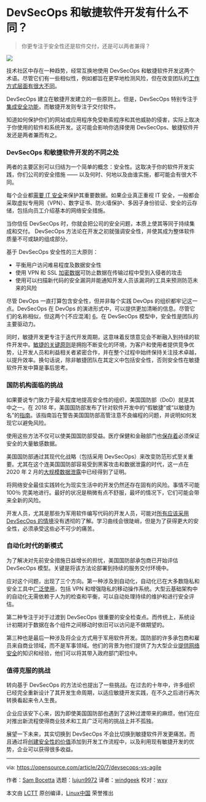 [#]: collector: (lujun9972)
[#]: translator: (windgeek)
[#]: reviewer: (wxy)
[#]: publisher: ( )
[#]: url: ( )
[#]: subject: (What's the difference between DevSecOps and agile software development)
[#]: via: (https://opensource.com/article/20/7/devsecops-vs-agile)
[#]: author: (Sam Bocetta https://opensource.com/users/sambocetta)

DevSecOps 和敏捷软件开发有什么不同？
======

> 你更专注于安全性还是软件交付，还是可以两者兼得？

![](https://img.linux.net.cn/data/attachment/album/202007/24/225337mb44xoe2byvz4x4o.jpg)

技术社区中存在一种趋势，经常互换地使用 DevSecOps 和敏捷软件开发这两个术语。尽管它们有一些相似性，例如都旨在更早地检测风险，但在改变团队的[工作方式层面有很大不同][2]。

DevSecOps 建立在敏捷开发建立的一些原则上。但是，DevSecOps 特别专注于[集成安全功能][3]，而敏捷开发则专注于交付软件。

知道如何保护你们的网站或应用程序免受勒索程序和其他威胁的侵害，实际上取决于你使用的软件和系统开发。这可能会影响你选择使用 DevSecOps、敏捷软件开发还是两者兼而有之。

### DevSecOps 和敏捷软件开发的不同之处

两者的主要区别可以归结为一个简单的概念：安全性。这取决于你的软件开发实践，你们公司的安全措施 —— 以及何时、何地以及由谁实施，都可能会有很大不同。

每个企业都[需要 IT 安全][4]来保护其重要数据。如果企业真正重视 IT 安全，一般都会采取虚拟专用网（VPN）、数字证书、防火墙保护、多因子身份验证、安全的云存储，包括向员工介绍基本的网络安全措施。

当你信任 DevSecOps 时，你就会把公司的安全问题，本质上使其等同于持续集成和交付。 DevSecOps 方法论在开发之初就强调安全性，并使其成为整体软件质量不可或缺的组成部分。

基于 DevSecOps 安全性的三大原则：

  * 平衡用户访问难易程度及数据安全性
  * 使用 VPN 和 SSL [加密数据][5]可防止数据在传输过程中受到入侵者的攻击
  * 使用可以扫描新代码的安全漏洞并能通知开发人员该漏洞的工具来预测防范未来的风险

尽管 DevOps 一直打算包含安全性，但并非每个实践 DevOps 的组织都牢记这一点。DevSecOps 在 DevOps 的演进形式中，可以提供更加清晰的信息。尽管它们的名称相似，但这两个[不应混淆] [6]。在 DevSecOps 模型中，安全性是团队的主要驱动力。

同时，敏捷开发更专注于迭代开发周期，这意味着反馈意见会不断融入到持续的软件开发中。[敏捷的关键原则][7]是拥抱不断变化的环境，为客户和使用者提供竞争优势，让开发人员和利益相关者紧密合作，并在整个过程中始终保持关注技术卓越，以提升效率。换句话说，除非敏捷团队在其定义中包括安全性，否则安全性在敏捷软件开发中算是事后思考。

### 国防机构面临的挑战

如果要说专门致力于最大程度地提高安全性的组织，美国国防部（DoD）就是其中之一。在 2018 年，美国国防部发布了针对软件开发中的“假敏捷”或“以敏捷为名”的[指南][8]。该指南旨在警告美国国防部高管注意不良编程的问题，并说明如何发现它以避免风险。

使用这些方法不仅可以使美国国防部受益。医疗保健和金融部门也[保存着][9]必须保证安全的大量敏感数据。

美国国防部通过其现代化战略（包括采用 DevSecOps）来改变防范形式至关重要。尤其在这个连美国国防部容易受到黑客攻击和数据泄露的时代，这一点在 2020 年 2 月的[大规模数据泄露][10]中已经得到了证明。

将网络安全最佳实践转化为现实生活中的开发仍然还存在固有的风险。事情不可能 100％ 完美地进行。最好的状况是稍微有点不舒服，最坏的情况下，它们可能会带来全新的风险。

开发人员，尤其是那些为军用软件编写代码的开发人员，可能对[所有应该采用 DevSecOps 的情境][11]没有透彻的了解。学习曲线会很陡峭，但是为了获得更大的安全性，必须承受这些必不可少的痛苦。

### 自动化时代的新模式

为了解决对先前安全措施日益增长的担忧，美国国防部承包商已开始评估 DevSecOps 模型。关键是将该方法论部署到持续的服务交付环境中。

应对这个问题，出现了三个方向。第一种涉及到自动化，自动化已在大多数隐私和安全工具中[广泛使用][12]，包括 VPN 和增强隐私的移动操作系统。大型云基础架构中的自动化无需依赖于人为的检查和平衡，可以自动处理持续的维护和进行安全评估。

第二种专注于对于过渡到 DevSecOps 很重要的安全检查点。而传统上，系统设计初期对于数据在各个组件之间移动时依旧可以访问是不做期望的。

第三种也是最后一种涉及将企业方式用于军用软件开发。国防部的许多承包商和雇员来自商业领域，而不是军事领域。他们的背景为他们提供了为大型企业[提供网络安全][13]的知识和经验，他们可以将其带入政府部门职位中。

### 值得克服的挑战

转向基于 DevSecOps 的方法论也提出了一些挑战。在过去的十年中，许多组织已经完全重新设计了其开发生命周期，以适应敏捷开发实践，在不久之后进行再次转换看起来令人生畏。

企业应该安下心来，因为即使美国国防部也遇到了这种过渡带来的麻烦，他们在应对推出新流程使得商业技术和工具广泛可用的挑战上并不孤独。

展望一下未来，其实切换到 DevSecOps 不会比切换到敏捷软件开发更痛苦。而且通过将[创建安全性的价值][4]添加到开发工作流程中，以及利用现有敏捷开发的优势，企业可以获得很多收益。

--------------------------------------------------------------------------------

via: https://opensource.com/article/20/7/devsecops-vs-agile

作者：[Sam Bocetta][a]
选题：[lujun9972][b]
译者：[windgeek](https://github.com/windgeek)
校对：[wxy](https://github.com/wxy)

本文由 [LCTT](https://github.com/LCTT/TranslateProject) 原创编译，[Linux中国](https://linux.cn/) 荣誉推出

[a]: https://opensource.com/users/sambocetta
[b]: https://github.com/lujun9972
[1]: https://opensource.com/sites/default/files/styles/image-full-size/public/lead-images/devops_confusion_wall_questions.png?itok=zLS7K2JG (Brick wall between two people, a developer and an operations manager)
[2]: https://tech.gsa.gov/guides/understanding_differences_agile_devsecops/
[3]: https://www.redhat.com/en/topics/devops/what-is-devsecops
[4]: https://www.redhat.com/en/topics/security
[5]: https://surfshark.com/blog/does-vpn-protect-you-from-hackers
[6]: https://www.infoq.com/articles/evolve-devops-devsecops/
[7]: https://enterprisersproject.com/article/2019/9/agile-project-management-explained
[8]: https://www.governmentciomedia.com/defense-innovation-board-issues-guide-detecting-agile-bs
[9]: https://www.redhat.com/en/solutions/financial-services
[10]: https://www.military.com/daily-news/2020/02/25/dod-agency-suffers-data-breach-potentially-compromising-ssns.html
[11]: https://fcw.com/articles/2020/01/23/dod-devsecops-guidance-williams.aspx
[12]: https://privacyaustralia.net/privacy-tools/
[13]: https://www.securitymagazine.com/articles/88301-cybersecurity-is-standard-business-practice-for-large-companies
